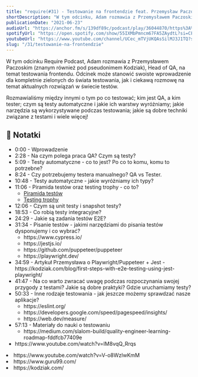 ```yaml
---
title: "require(#31) - Testowanie na frontendzie feat. Przemysław Paczoski"
shortDescription: "W tym odcinku, Adam rozmawia z Przemysławem Paczoskim, na temat testowania frontendu. Odcinek może stanowić swoiste wprowadzenie dla kompletnie zielonych do świata testowania, jak i ciekawą rozmowę na temat aktualnych rozwiązań w świecie testów."
publicationDate: "2021-06-23"
audioUrl: "https://anchor.fm/s/139df89c/podcast/play/36044870/https%3A%2F%2Fd3ctxlq1ktw2nl.cloudfront.net%2Fstaging%2F2021-5-23%2Fcdd40b64-87d7-085e-f75c-b2dd145ebac6.mp3"
spotifyUrl: "https://open.spotify.com/show/55IXMbPmncm67FA5ZAydtL?si=CFxi7qJpQVCsb5cXWpqUuw&dl_branch=1"
youtubeUrl: "https://www.youtube.com/channel/UCec_mTVjUKQAsSilMJ3J1TQ?sub_confirmation=1"
slug: "/31/testowanie-na-frontendzie"
---
```


W tym odcinku Require Podcast, Adam rozmawia z Przemysławem Paczoskim (znanym również pod pseudonimem Kodziak), Head of QA, na temat testowania frontendu. Odcinek może stanowić swoiste wprowadzenie dla kompletnie zielonych do świata testowania, jak i ciekawą rozmowę na temat aktualnych rozwiązań w świecie testów.

Rozmawialiśmy między innymi o tym po co testować; kim jest QA, a kim tester; czym są testy automatyczne i jakie ich warstwy wyróżniamy; jakie narzędzia są wykorzystywane podczas testowania; jakie są dobre techniki związane z testami i wiele więcej!

## 📝 Notatki

<ul>
  <li><TimestampLink>0:00</TimestampLink> - Wprowadzenie</li>
  <li><TimestampLink>2:28</TimestampLink> - Na czym polega praca QA? Czym są testy?</li>
  <li><TimestampLink>5:09</TimestampLink> - Testy automatyczne - co to jest? Po co to komu, komu to potrzebne?</li>
  <li><TimestampLink>8:24</TimestampLink> - Czy potrzebujemy testera manualnego? QA vs Tester.</li>
  <li><TimestampLink>10:48</TimestampLink> - Testy automatyczne - jakie wyróżniamy ich typy?</li>
  <li><TimestampLink>11:06</TimestampLink> - Piramida testów oraz testing trophy - co to?
    <ul>
      <li><a href="https://2.bp.blogspot.com/-YTzv_O4TnkA/VTgexlumP1I/AAAAAAAAAJ8/57-rnwyvP6g/s1600/image02.png">Piramida testów</a></li>
      <li><a href="https://kentcdodds.com/blog/the-testing-trophy-and-testing-classifications">Testing trophy</a></li>
    </ul>
  </li>
  <li><TimestampLink>12:06</TimestampLink> - Czym są unit testy i snapshot testy?</li>
  <li><TimestampLink>18:53</TimestampLink> - Co robią testy integracyjne?</li>
  <li><TimestampLink>24:29</TimestampLink> - Jakie są zadania testów E2E?</li>
  <li><TimestampLink>31:34</TimestampLink> - Pisanie testów - jakimi narzędziami do pisania testów dysponujemy i co wybrać?
    <ul>
      <li><Link>https://www.cypress.io/</Link></li>
      <li><Link>https://jestjs.io/</Link></li>
      <li><Link>https://github.com/puppeteer/puppeteer</Link></li>
      <li><Link>https://playwright.dev/</Link></li>
    </ul>
  </li>
  <li><TimestampLink>34:59</TimestampLink> - Artykuł Przemysława o Playwright/Puppeteer + Jest - <Link>https://kodziak.com/blog/first-steps-with-e2e-testing-using-jest-playwright/</Link></li>
  <li><TimestampLink>41:47</TimestampLink> - Na co warto zwracać uwagę podczas rozpoczynania swojej przygody z testami? Jakie są dobre praktyki? Gdzie uruchamiamy testy?</li>
  <li><TimestampLink>50:33</TimestampLink> - Inne rodzaje testowania - jak jeszcze możemy sprawdzać nasze aplikacje?
    <ul>
      <li><Link>https://eslint.org/</Link></li>
      <li><Link>https://developers.google.com/speed/pagespeed/insights/</Link></li>
      <li><Link>https://web.dev/measure/</Link></li>
    </ul>
  </li>
  <li><TimestampLink>57:13</TimestampLink> - Materiały do nauki o testowaniu
    <ul>
      <li><Link>https://medium.com/slalom-build/quality-engineer-learning-roadmap-fddfcb77409e</Link></ul>
      <li><Link>https://www.youtube.com/watch?v=IM8vqQ_Rrqs</Link></ul>
      <li><Link>https://www.youtube.com/watch?v=V-o8WzlwKmM</Link></ul>
      <li><Link>https://www.guru99.com/</Link></ul>
      <li><Link>https://kodziak.com/</Link></ul>
    </ul>
  </li>
</ul>
